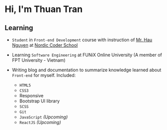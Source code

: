 # Hi, I'm Thuan Tran 

## Learning

- `Student` in `Front-end Development` course with instruction of [Mr. Hau Nguyen](https://github.com/paulnguyen-mn) at [Nordic Coder School](https://nordiccoder.com/) 

- Learning `Software Engineering` at FUNiX Online University (A member of FPT University - Vietnam) 

- Writing blog and documentation to summarize knowledge learned about `Front-end` for myself. Included:
    + `HTML5`
    + `CSS3`
    + Responsive 
    + Bootstrap UI library
    + `SCSS`
    + `Git`
    + `JavaScript` *(Upcoming)*
    + `ReactJS` *(Upcoming)*